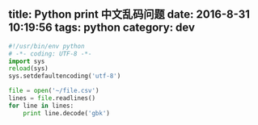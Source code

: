title: Python print 中文乱码问题
date: 2016-8-31 10:19:56
tags: python
category: dev
---

```python
#!/usr/bin/env python
# -*- coding: UTF-8 -*-
import sys
reload(sys)
sys.setdefaultencoding('utf-8')

file = open('~/file.csv')
lines = file.readlines()
for line in lines:
    print line.decode('gbk')
```
